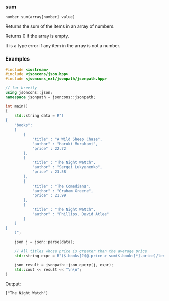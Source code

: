 ### sum

```
number sum(array[number] value)
```

Returns the sum of the items in an array of numbers. 

Returns 0 if the array is empty.

It is a type error if any item in the array is not a number.

### Examples

```cpp
#include <iostream>
#include <jsoncons/json.hpp>
#include <jsoncons_ext/jsonpath/jsonpath.hpp>

// for brevity
using jsoncons::json; 
namespace jsonpath = jsoncons::jsonpath;

int main() 
{
    std::string data = R"(
{
    "books":
    [
        {
            "title" : "A Wild Sheep Chase",
            "author" : "Haruki Murakami",
            "price" : 22.72
        },
        {
            "title" : "The Night Watch",
            "author" : "Sergei Lukyanenko",
            "price" : 23.58
        },
        {
            "title" : "The Comedians",
            "author" : "Graham Greene",
            "price" : 21.99
        },
        {
            "title" : "The Night Watch",
            "author" : "Phillips, David Atlee"
        }
    ]
}
    )";

    json j = json::parse(data);

    // All titles whose price is greater than the average price
    std::string expr = R"($.books[?(@.price > sum($.books[*].price)/length($.books[*].price))].title)";

    json result = jsonpath::json_query(j, expr);
    std::cout << result << "\n\n";
}
```
Output:
```
["The Night Watch"]
```

